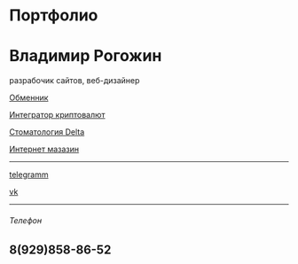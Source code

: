 # Портфолио

<h1>Владимир Рогожин</h1>

разрабочик сайтов, веб-дизайнер

[Обменник](https://manfbu.github.io/duble3/ "!")

[Интегратор криптовалют](https://manfbu.github.io/OriginPay/ "!")

[Стоматология Delta](https://manfbu.github.io/Stomotolog/ "!")

[Интернет мазазин](https://manfbu.github.io/Notify/ "!")



<hr>

[telegramm](https://t-do.ru/vlprog "тут телега")

[vk](https://vk.com/frontend24 "тут вк")

<hr>

<h6>Телефон</h6>

<h2>8(929)858-86-52</h2>




